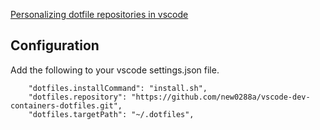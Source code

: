 [Personalizing dotfile repositories in vscode](https://code.visualstudio.com/docs/remote/containers#_personalizing-with-dotfile-repositories)

## Configuration
Add the following to your vscode settings.json file.
```
    "dotfiles.installCommand": "install.sh",
    "dotfiles.repository": "https://github.com/new0288a/vscode-dev-containers-dotfiles.git",
    "dotfiles.targetPath": "~/.dotfiles",
```